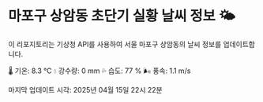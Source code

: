 
# 마포구 상암동 초단기 실황 날씨 정보 🌤️

이 리포지토리는 기상청 API를 사용하여 서울 마포구 상암동의 날씨 정보를 업데이트합니다. 

🌡️ 기온: 8.3 ℃
💧 강수량: 0 mm
💦 습도: 77 %
🌬️ 풍속: 1.1 m/s

마지막 업데이트 시각: 2025년 04월 15일 22시 22분    
